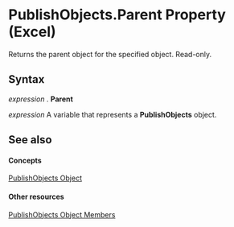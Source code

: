 
# PublishObjects.Parent Property (Excel)

Returns the parent object for the specified object. Read-only.


## Syntax

 _expression_ . **Parent**

 _expression_ A variable that represents a **PublishObjects** object.


## See also


#### Concepts


[PublishObjects Object](33ad393e-5ab6-2531-5e5b-42930fc596c0.md)
#### Other resources


[PublishObjects Object Members](128e5605-90e1-76cc-98db-7dda7b763fc8.md)
